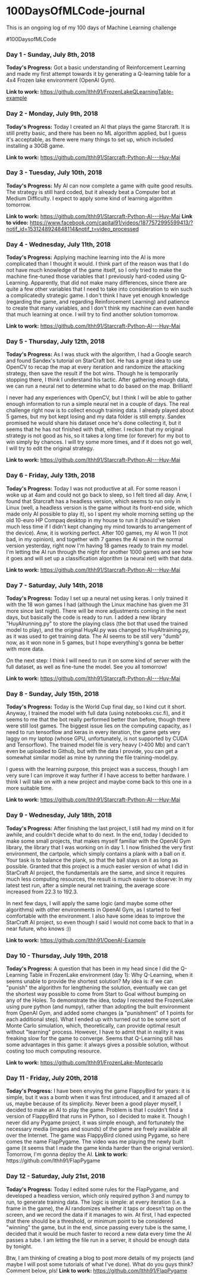 # 100DaysOfMLCode-journal
This is an ongoing log of my 100 days of Machine Learning challenge

#100DaysofMLCode

<h3>Day 1 - Sunday, July 8th, 2018 </h3>
<b>Today's Progress:</b> Got a basic understanding of Reinforcement Learning and made my first attempt towards it by generating a Q-learning table for a 4x4 Frozen lake environment (OpenAI Gym).

<b>Link to work:</b> https://github.com/lthh91/FrozenLakeQLearningTable-example </b>

<h3>Day 2 - Monday, July 9th, 2018 </h3>
<b>Today's Progress:</b> Today I created an AI that plays the game Starcraft. It is still pretty basic, and there has been no ML algorithm applied, but I guess it's acceptable, as there were many things to set up, which included installing a 30GB game.

<b>Link to work:</b> https://github.com/lthh91/Starcraft-Python-AI---Huy-Mai </b>

<h3>Day 3 - Tuesday, July 10th, 2018 </h3>
<b>Today's Progress:</b> My AI can now complete a game with quite good results. The strategy is still hard coded, but it already beat a Computer bot at Medium Difficulty. I expect to apply some kind of learning algorithm tomorrow.

<b>Link to work:</b> https://github.com/lthh91/Starcraft-Python-AI---Huy-Mai
<b>Link to video:</b> https://www.facebook.com/capital91/videos/1877572995599413/?notif_id=1531248924848114&notif_t=video_processed

<h3>Day 4 - Wednesday, July 11th, 2018 </h3>
<b>Today's Progress:</b> Applying machine learning into the AI is more complicated than I thought it would. I think part of the reason was that I do not have much knowledge of the game itself, so I only tried to make the machine fine-tuned those variables that I previously hard-coded using Q-Learning. Apparently, that did not make many differences, since there are quite a few other variables that I need to take into consideration to win such a complicatedly strategic game. I don't think I have yet enough knowledge (regarding the game, and regarding Reinforcement Learning) and patience to create that many variables, and I don't think my machine can even handle that much learning at once. I will try to find another solution tomorrow.

<b>Link to work:</b> https://github.com/lthh91/Starcraft-Python-AI---Huy-Mai

<h3>Day 5 - Thursday, July 12th, 2018 </h3>
<b>Today's Progress:</b> As I was stuck with the algorithm, I had a Google search and found Sandex's tutorial on StarCraft bot. He has a great idea to use OpenCV to recap the map at every iteration and randomize the attacking strategy, then save the result if the bot wins. Though he is temporarily stopping there, I think I understand his tactic. After gathering enough data, we can run a neural net to determine what to do based on the map. Brilliant!

I never had any experiences with OpenCV, but I think I will be able to gather enough information to run a simple neural net in a couple of days. The real challenge right now is to collect enough training data. I already played about 5 games, but my bot kept losing and my data folder is still empty. Sandex promised he would share his dataset once he's done collecting it, but it seems that he has not finished with that, either. I reckon that my original strategy is not good as his, so it takes a long time (or forever) for my bot to win simply by chances. I will try some more times, and if it does not go well, I will try to edit the original strategy.

<b>Link to work:</b> https://github.com/lthh91/Starcraft-Python-AI---Huy-Mai

<h3>Day 6 - Friday, July 13th, 2018 </h3>
<b>Today's Progress:</b> Today I was not productive at all. For some reason I woke up at 4am and could not go back to sleep, so I felt tired all day. Anw, I found that Starcraft has a headless version, which seems to run only in Linux (well, a headless version is the game without its front-end side, which made only AI possible to play it), so I spent my whole morning setting up the old 10-euro HP Compaq desktop in my house to run it (should've taken much less time if I didn't kept changing my mind towards to arrangement of the device). Anw, it is working perfect. After 100 games, my AI won 11 (not bad, in my opinion), and together with 7 games the AI won in the normal version yesterday, right now I'm having 18 games ready to train my model. I'm letting the AI run through the night for another 1000 games and see how it goes and will set up a classification algorithm (a neural net) with that data.

<b>Link to work:</b> https://github.com/lthh91/Starcraft-Python-AI---Huy-Mai

<h3>Day 7 - Saturday, July 14th, 2018 </h3>
<b>Today's Progress:</b> Today I set up a neural net using keras. I only trained it with the 18 won games I had (although the Linux machine has given me 31 more since last night). There will be more adjustments coming in the next days, but basically the code is ready to run. I added a new library "HuyAIrunning.py" to store the playing class (the bot that used the trained model to play), and the original HuyAI.py was changed to HuyAItraining.py, as it was used to get training data. The AI seems to be still very "dumb" now, as it won none in 5 games, but I hope everything's gonna be better with more data.

On the next step: I think I will need to run it on some kind of server with the full dataset, as well as fine-tune the model. See you all tomorrow!

<b>Link to work:</b> https://github.com/lthh91/Starcraft-Python-AI---Huy-Mai

<h3>Day 8 - Sunday, July 15th, 2018 </h3>
<b>Today's Progress:</b> Today is the World Cup final day, so I kind cut it short. Anyway, I trained the model with full data (using notebooks.csc.fi), and it seems to me that the bot really performed better than before, though there were still lost games. The biggest issue lies on the computing capacity, as I need to run tensorflow and keras in every iteration, the game gets very laggy on my laptop (whose GPU, unfortunately, is not supported by CUDA and Tensorflow). The trained model file is very heavy (>400 Mb) and can't even be uploaded to Github, but with the data I provide, you can get a somewhat similar model as mine by running the file training-model.py.

I guess with the learning purpose, this project was a success, though I am very sure I can improve it way further if I have access to better hardware. I think I will take on with a new project and maybe come back to this one in a more suitable time.

<b>Link to work:</b> https://github.com/lthh91/Starcraft-Python-AI---Huy-Mai

<h3>Day 9 - Wednesday, July 18th, 2018 </h3>
<b>Today's Progress:</b> After finishing the last project, I still had my mind on it for awhile, and couldn't decide what to do next. In the end, today I decided to make some small projects, that makes myself familiar with the OpenAI Gym library, the library that I was working on in day 1. I now finished the very first environment, the cartpole, which simply contains a plank with a ball on it. Your task is to balance the plank, so that the ball stays on it as long as possible. Granted that this project is a much easier version of what I did in StarCraft AI project, the fundamentals are the same, and since it requires much less computing resources, the result is much easier to observe: In my latest test run, after a simple neural net training, the average score increased from 22.3 to 192.3.

In next few days, I will apply the same logic (and maybe some other algorithms) with other environments in OpenAI Gym, as I started to feel comfortable with the environment. I also have some ideas to improve the StarCraft AI project, so even though I said I would not come back to that in a near future, who knows :))

<b>Link to work:</b> https://github.com/lthh91/OpenAI-Example

<h3>Day 10 - Thursday, July 19th, 2018 </h3>
<b>Today's Progress:</b> A question that has been in my head since I did the Q-Learning Table in FrozenLake environment (day 1): Why Q-Learning, when it seems unable to provide the shortest solution? My idea is: if we can "punish" the algorithm for lengthening the solution, eventually we can get the shortest way possible to come from Start to Goal without bumping on any of the Holes. To demonstrate the idea, today I recreated the FrozenLake using pure python (and numpy), rather than adopting the built environment from OpenAI Gym, and added some changes (a "punishment" of 1 points for each additional step). What I ended up with turned out to be some sort of Monte Carlo simulation, which, theoretically, can provide optimal result without "learning" process. However, I have to admit that in reality it was freaking slow for the game to converge. Seems that Q-Learning still has some advantages in this game: it always gives a possible solution, without costing too much computing resource.

<b>Link to work:</b> https://github.com/lthh91/FrozenLake-Montecarlo

<h3>Day 11 - Friday, July 20th, 2018 </h3>
<b>Today's Progress:</b> I have been envying the game FlappyBird for years: it is simple, but it was a bomb when it was first introduced, and it amazed all of us, maybe because of its simplicity. Never been a good player myself, I decided to make an AI to play the game. Problem is that I couldn't find a version of FlappyBird that runs in Python, so I decided to make it. Though I never did any Pygame project, it was simple enough, and fortunately the necessary media (images and sounds) of the game are freely available all over the Internet. The game was FlappyBird cloned using Pygame, so here comes the name FlapPygame.
The video was me playing the newly built game (it seems that I made the game kinda harder than the original version). Tomorrow, I'm gonna deploy the AI.
<b>Link to work:</b> https://github.com/lthh91/FlapPygame


<h3>Day 12 - Saturday, July 21st, 2018 </h3>
<b>Today's Progress:</b> Today I edited some rules for the FlapPygame, and developed a headless version, which only required python 3 and numpy to run, to generate training data. The logic is simple: at every iteration (i.e. a frame in the game), the AI randomizes whether it taps or doesn't tap on the screen, and we record the data if it manages to win. At first, I had expected that there should be a threshold, or minimum point to be considered "winning" the game, but in the end, since passing every tube is the same, I decided that it would be much faster to record a new data every time the AI passes a tube. I am letting the file run in a server, it should be enough data by tonight.

Btw, I am thinking of creating a blog to post more details of my projects (and maybe I will post some tutorials of what I've done). What do you guys think? Comment below, pls!
<b>Link to work:</b> https://github.com/lthh91/FlapPygame
